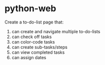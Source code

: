 # python-web
Create a to-do-list page that:
1. can create and navigate multiple to-do-lists
2. can check off tasks
3. can color-code tasks
4. can create sub-tasks/steps
5. can view completed tasks
6. can assign dates
